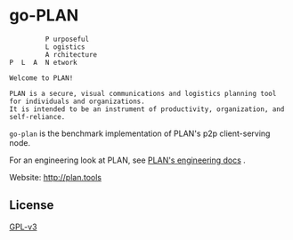 # go-PLAN

```
         P urposeful
         L ogistics
         A rchitecture
P  L  A  N etwork

Welcome to PLAN!

PLAN is a secure, visual communications and logistics planning tool for individuals and organizations.
It is intended to be an instrument of productivity, organization, and self-reliance.
```

`go-plan` is the benchmark implementation of PLAN's p2p client-serving node.

For an engineering look at PLAN, see [PLAN's engineering docs](https://github.com/plan-tools/engineering-docs) .

Website: http://plan.tools

## License

[GPL-v3](https://www.gnu.org/licenses/gpl-3.0.en.htmlm)
